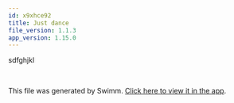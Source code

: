 ```yaml
---
id: x9xhce92
title: Just dance
file_version: 1.1.3
app_version: 1.15.0
---
```


sdfghjkl

<br/>

This file was generated by Swimm. [Click here to view it in the app](http://localhost:5001/repos/ls4DA2fLasmQuEbT4ipw/docs/x9xhce92).
